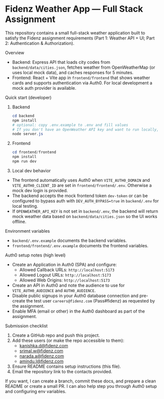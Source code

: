 # Fidenz Weather App — Full Stack Assignment

This repository contains a small full-stack weather application built to satisfy the Fidenz assignment requirements (Part 1: Weather API + UI; Part 2: Authentication & Authorization).

Overview
- Backend: Express API that loads city codes from `backend/data/cities.json`, fetches weather from OpenWeatherMap (or uses local mock data), and caches responses for 5 minutes.
- Frontend: React + Vite app in `frontend/frontend` that shows weather cards and supports authentication via Auth0. For local development a mock auth provider is available.

Quick start (developer)

1. Backend
   ```powershell
   cd backend
   npm install
   # optional: copy .env.example to .env and fill values
   # If you don't have an OpenWeather API key and want to run locally, keep OPENWEATHER_API_KEY empty.
   node server.js
   ```

2. Frontend
   ```powershell
   cd frontend/frontend
   npm install
   npm run dev
   ```

3. Local dev behavior
- The frontend automatically uses Auth0 when `VITE_AUTH0_DOMAIN` and `VITE_AUTH0_CLIENT_ID` are set in `frontend/frontend/.env`. Otherwise a mock dev login is provided.
- The backend accepts the mock frontend token `dev-token` or can be configured to bypass auth with `DEV_AUTH_BYPASS=true` in `backend/.env` for local testing.
- If `OPENWEATHER_API_KEY` is not set in `backend/.env`, the backend will return mock weather data based on `backend/data/cities.json` so the UI works offline.

Environment variables
- `backend/.env.example` documents the backend variables.
- `frontend/frontend/.env.example` documents the frontend variables.

Auth0 setup notes (high level)
- Create an Application in Auth0 (SPA) and configure:
  - Allowed Callback URLs: `http://localhost:5173`
  - Allowed Logout URLs: `http://localhost:5173`
  - Allowed Web Origins: `http://localhost:5173`
- Create an API in Auth0 and note the audience to use for `VITE_AUTH0_AUDIENCE` and `AUTH0_AUDIENCE`.
- Disable public signups in your Auth0 database connection and pre-create the test user `careers@fidenz.com` (Pass#fidenz) as requested by the assignment.
- Enable MFA (email or other) in the Auth0 dashboard as part of the assignment.

Submission checklist
1. Create a GitHub repo and push this project.
2. Add these users (or make the repo accessible to them):
   - kanishka.d@fidenz.com
   - srimal.w@fidenz.com
   - narada.a@fidenz.com
   - amindu.l@fidenz.com
3. Ensure README contains setup instructions (this file).
4. Email the repository link to the contacts provided.

If you want, I can create a branch, commit these docs, and prepare a clean README or create a small PR. I can also help step you through Auth0 setup and configuring env variables.
